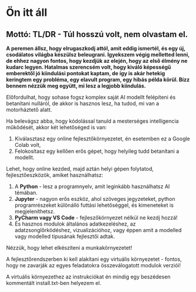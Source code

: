 # Ön itt áll
## Mottó: TL/DR - Túl hosszú volt, nem olvastam el.
__A peremen állsz, hogy elrugaszkodj attól, amit eddig ismertél, és egy új, csodálatos világba készülsz beleugrani. Igyekszem végig melletted lenni, de ehhez nagyon fontos, hogy kezdjük az elején, hogy az első élmény ne kudarc legyen. Hatalmas szerencsém volt, hogy kiváló képességű emberektől jó kiindulási pontokat kaptam, de így is akár hetekig keringtem egy probléma, egy elavult program, egy hibás példa körül. Bízz bennem nézzük meg együtt, mi lesz a legjobb kiindulás.__

Előfordulhat, hogy sohase fogsz komplex saját AI modellt felépíteni és betanítani nulláról, de akkor is hasznos lesz, ha tudod, mi van a motorháztető alatt.

Ha belevágsz abba, hogy kódolással tanuld a mesterséges intelligencia működését, akkor két lehetőséged is van:
1. Kiválasztasz egy online fejlesztőkörnyezetet, én esetemben ez a Google Colab volt,
2. Felokosítasz egy kellően erős gépet, hogy helyileg tudd betanítani a modellt.

Lehet, hogy online kezded, majd aztán helyi gépen folytatod, fejlesztőeszközök, amiket használhatsz:
1. A __Python__ - lesz a programnyelv, amit leginkább használhatsz AI témában.
2. __Jupyter__ - nagyon erős eszköz, ahol szöveges jegyzeteket, python programrészeket különálló futtási lehetőséggel, és kimeneteket is megjeleníthetsz.
3. __PyCharm vagy VS Code__ - fejleszőkörnyezet nélkül ne kezdj hozzá!
4. És hasznos modulok általános adatkezeléshez, az adatzsonglőrködéshez, vizualizációhoz, vagy éppen amit a modelled vagy modelled típusának fejlesztői adtak.

Nézzük, hogy lehet elkészíteni a munkakörnyezetet!

A fejlesztőrendszerben ki kell alakítani egy virtuális környezetet - fontos, hogy ne zavarják az egyes feladatokra összeválogatott modulok verziói!

A virtuális környezethez az instrukciókat én mindig egy beszédesen kommentált install.txt-ben helyezem el.
